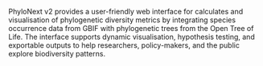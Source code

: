 PhyloNext v2 provides a user-friendly web interface for calculates and visualisation of phylogenetic diversity metrics by integrating species occurrence data from GBIF with phylogenetic trees from the Open Tree of Life. The interface supports dynamic visualisation, hypothesis testing, and exportable outputs to help researchers, policy-makers, and the public explore biodiversity patterns.
